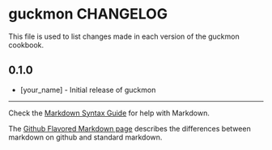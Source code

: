 guckmon CHANGELOG
=================

This file is used to list changes made in each version of the guckmon cookbook.

0.1.0
-----
- [your_name] - Initial release of guckmon

- - -
Check the [Markdown Syntax Guide](http://daringfireball.net/projects/markdown/syntax) for help with Markdown.

The [Github Flavored Markdown page](http://github.github.com/github-flavored-markdown/) describes the differences between markdown on github and standard markdown.
